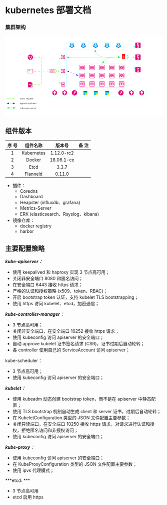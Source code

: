 # kubernetes 部署文档

### 集群架构
![kubernetes-Architecture](/Kubernetes/images/kubernetes-Architecture.png)

## 组件版本
序 号 |  组件名称  | 版本号  | 备 注
:---: | :--------: | :------: | :----:
1   |  Kubernetes  | 1.12.0-rc2 | 
2   |  Docker   | 18.06.1-ce    | 
3   | Etcd  | 3.3.7 | 
4   | Flanneld  | 0.11.0 | 

+ 插件：
    - Coredns
    - Dashboard
    - Heapster (influxdb、grafana)
    - Metrics-Server
    - ERK (elasticsearch、Rsyslog、kibana)
+ 镜像仓库：
    - docker registry
    - harbor


## 主要配置策略

***kube-apiserver：***

+ 使用 keepalived 和 haproxy 实现 3 节点高可用；
+ 关闭非安全端口 8080 和匿名访问；
+ 在安全端口 6443 接收 https 请求；
+ 严格的认证和授权策略 (x509、token、RBAC)；
+ 开启 bootstrap token 认证，支持 kubelet TLS bootstrapping；
+ 使用 https 访问 kubelet、etcd，加密通信；

***kube-controller-manager：***

+ 3 节点高可用；
+ 关闭非安全端口，在安全端口 10252 接收 https 请求；
+ 使用 kubeconfig 访问 apiserver 的安全端口；
+ 自动 approve kubelet 证书签名请求 (CSR)，证书过期后自动轮转；
+ 各 controller 使用自己的 ServiceAccount 访问 apiserver；

kube-scheduler：

+ 3 节点高可用；
+ 使用 kubeconfig 访问 apiserver 的安全端口；

***kubelet：***

+ 使用 kubeadm 动态创建 bootstrap token，而不是在 apiserver 中静态配置；
+ 使用 TLS bootstrap 机制自动生成 client 和 server 证书，过期后自动轮转；
+ 在 KubeletConfiguration 类型的 JSON 文件配置主要参数；
+ 关闭只读端口，在安全端口 10250 接收 https 请求，对请求进行认证和授权，拒绝匿名访问和非授权访问；
+ 使用 kubeconfig 访问 apiserver 的安全端口；

***kube-proxy：***

+ 使用 kubeconfig 访问 apiserver 的安全端口；
+ 在 KubeProxyConfiguration  类型的 JSON 文件配置主要参数；
+ 使用 ipvs 代理模式；

***etcd: ***
+ 3 节点高可用
+ etcd 启用 https